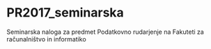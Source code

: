 # PR2017_seminarska
Seminarska naloga za predmet Podatkovno rudarjenje na Fakuteti za računalništvo in informatiko
